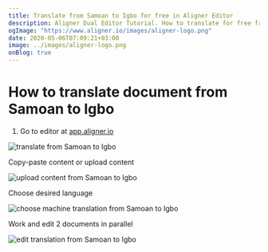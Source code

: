 ```yaml
---
title: Translate from Samoan to Igbo for free in Aligner Editor
description: Aligner Dual Editor Tutorial. How to translate for free from Samoan to Igbo. Aligner is multilingual document management platform. 
ogImage: "https://www.aligner.io/images/aligner-logo.png"
date: 2020-05-06T07:09:21+03:00
image: ../images/aligner-logo.png
onBlog: true
---
```


# How to translate document from Samoan to Igbo

1. Go to editor at [app.aligner.io](https://app.aligner.io "Aligner App web page")

![translate from Samoan to Igbo](../aligner-blank-editor.png "translate from Samoan to Igbo")

Copy-paste content or upload content

![upload content from Samoan to Igbo](../aligner-uploaded-document.png "upload content from Samoan to Igbo")

Choose desired language

![choose machine translation from Samoan to Igbo](../aligner-language-dropdown.png "choose machine translation from Samoan to Igbo")

Work and edit 2 documents in parallel

![edit translation from Samoan to Igbo](../aligner-double-sitded-editor.png "edit translation from Samoan to Igbo")

